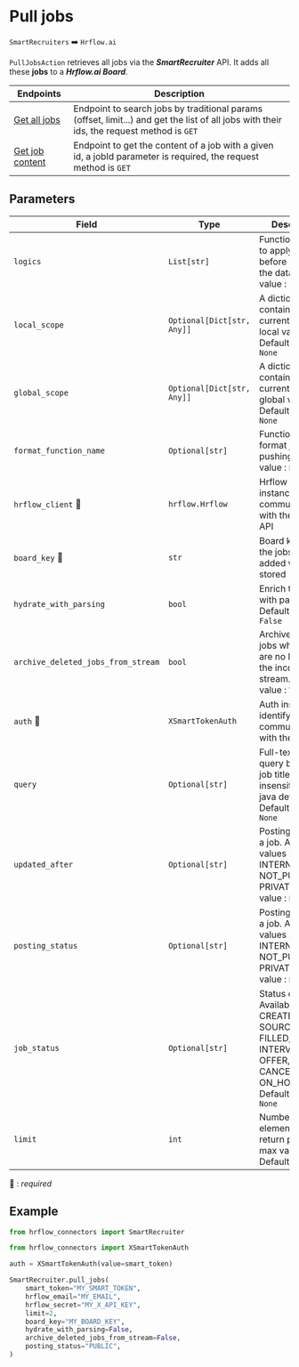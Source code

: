 # Pull jobs
`SmartRecruiters` :arrow_right: `Hrflow.ai`

`PullJobsAction` retrieves all jobs via the ***SmartRecruiter*** API. It adds all these **jobs** to a ***Hrflow.ai Board***.


| Endpoints | Description |
| --------- | ----------- |
|[Get all jobs](https://dev.smartrecruiters.com/customer-api/live-docs/job-api/#/jobs/jobs.all) | Endpoint to search jobs by traditional params (offset, limit...) and get the list of all jobs with their ids, the request method is `GET`|
|[Get job content](https://dev.smartrecruiters.com/customer-api/live-docs/job-api/#/jobs/jobs.get) | Endpoint to get the content of a job with a given id, a jobId parameter is required, the request method is `GET`|

## Parameters

| Field | Type | Description |
| ----- | ---- | ----------- |
| `logics`  | `List[str]` | Function names to apply as filter before pushing the data. Default value : `[]`        |
| `local_scope`  | `Optional[Dict[str, Any]]` | A dictionary containing the current scope's local variables. Default value : `None`        |
| `global_scope`  | `Optional[Dict[str, Any]]` | A dictionary containing the current scope's global variables. Default value : `None`       |
| `format_function_name`  | `Optional[str]` | Function name to format job before pushing. Default value : `None`        |
| `hrflow_client` :red_circle: | `hrflow.Hrflow` | Hrflow client instance used to communicate with the Hrflow.ai API        |
| `board_key` :red_circle: | `str` | Board key where the jobs to be added will be stored        |
| `hydrate_with_parsing`  | `bool` | Enrich the job with parsing. Default value : `False`        |
| `archive_deleted_jobs_from_stream`  | `bool` | Archive Board jobs when they are no longer in the incoming job stream. Default value : `True`        |
| `auth` :red_circle: | `XSmartTokenAuth` | Auth instance to identify and communicate with the platform        |
| `query` | `Optional[str]` | Full-text search query based on a job title; case insensitive; e.g. java developer. Default value : `None`        |
| `updated_after` | `Optional[str]` | Posting status of a job. Available values : PUBLIC, INTERNAL, NOT_PUBLISHED, PRIVATE. Default value : `None`        |
| `posting_status` | `Optional[str]` | Posting status of a job. Available values : PUBLIC, INTERNAL, NOT_PUBLISHED, PRIVATE. Default value : `None`        |
| `job_status` | `Optional[str]` | Status of a job. Available values : CREATED, SOURCING, FILLED, INTERVIEW, OFFER, CANCELLED, ON_HOLD. Default value : `None`        |
| `limit` | `int` | Number of elements to return per page. max value is 100. Default value : `10`        |

:red_circle: : *required* 

## Example

```python
from hrflow_connectors import SmartRecruiter

from hrflow_connectors import XSmartTokenAuth

auth = XSmartTokenAuth(value=smart_token)

SmartRecruiter.pull_jobs(
    smart_token="MY_SMART_TOKEN",
    hrflow_email="MY_EMAIL",
    hrflow_secret="MY_X_API_KEY",
    limit=2,
    board_key="MY_BOARD_KEY",
    hydrate_with_parsing=False,
    archive_deleted_jobs_from_stream=False,
    posting_status="PUBLIC",
)
```